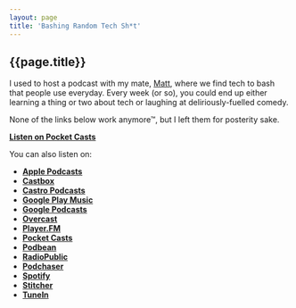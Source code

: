 ```yaml
---
layout: page
title: 'Bashing Random Tech Sh*t'
---
```


## {{page.title}}

I used to host a podcast with my mate, [Matt](https://maatt.fr), where we find tech to bash that people use everyday. Every week (or so), you could end up either learning a thing or two about tech or laughing at deliriously-fuelled comedy.

None of the links below work anymore™, but I left them for posterity sake.

**[Listen on Pocket Casts](https://pca.st/Hj12)**

You can also listen on:
- **[Apple Podcasts](https://podcasts.apple.com/us/podcast/bashing-random-tech-sh-t/id1470820044)**
- **[Castbox](https://castbox.fm/channel/Bashing-Random-Tech-Sh*t-id2128009)**
- **[Castro Podcasts](https://castro.fm/podcast/54fa2e41-2f65-4756-93a9-eaa8ce8b42c7)**
- **[Google Play Music](https://play.google.com/music/m/Imtqdpdtcxrlyte7vktwkjenld4?t=Bashing_Random_Tech_Sht)**
- **[Google Podcasts](https://podcasts.google.com/?feed=aHR0cHM6Ly9hbmNob3IuZm0vcy9iNjZhM2UwL3BvZGNhc3QvcnNz)**
- **[Overcast](https://overcast.fm/itunes1470820044/bashing-random-tech-sh-t)**
- **[Player.FM](https://player.fm/series/bashing-random-tech-sht)**
- **[Pocket Casts](https://pca.st/Hj12)**
- **[Podbean](https://www.podbean.com/podcast-detail/mgyfk-96db6/Bashing-Random-Tech-Sh%2At-Podcast)**
- **[RadioPublic](https://radiopublic.com/bashing-random-tech-sht-69Owd3)**
- **[Podchaser](https://www.podchaser.com/podcasts/bashing-random-tech-sht-887400)**
- **[Spotify](https://open.spotify.com/show/4xth4XRCbjwEZJiJqVUG6d?si=E1yPOGBfQGuYmgrdrQ84Jg)**
- **[Stitcher](https://www.stitcher.com/s?fid=434738&refid=stpr)**
- **[TuneIn](https://tunein.com/podcasts/Technology-Podcasts/Bashing-Random-Tech-Sht-p1224198/)**
